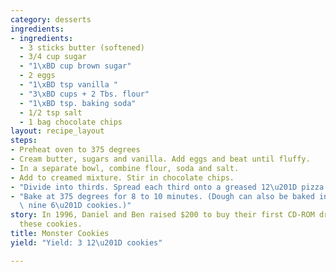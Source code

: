 ```yaml
---
category: desserts
ingredients:
- ingredients:
  - 3 sticks butter (softened)
  - 3/4 cup sugar
  - "1\xBD cup brown sugar"
  - 2 eggs
  - "1\xBD tsp vanilla "
  - "3\xBD cups + 2 Tbs. flour"
  - "1\xBD tsp. baking soda"
  - 1/2 tsp salt
  - 1 bag chocolate chips
layout: recipe_layout
steps:
- Preheat oven to 375 degrees
- Cream butter, sugars and vanilla. Add eggs and beat until fluffy.
- In a separate bowl, combine flour, soda and salt.
- Add to creamed mixture. Stir in chocolate chips.
- "Divide into thirds. Spread each third onto a greased 12\u201D pizza pan."
- "Bake at 375 degrees for 8 to 10 minutes. (Dough can also be baked in pie pans yielding\
  \ nine 6\u201D cookies.)"
story: In 1996, Daniel and Ben raised $200 to buy their first CD-ROM drive by selling
  these cookies.
title: Monster Cookies
yield: "Yield: 3 12\u201D cookies"

---
```

